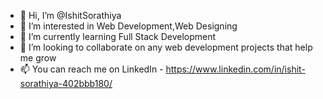 - 👋 Hi, I’m @IshitSorathiya
- 👀 I’m interested in Web Development,Web Designing
- 🌱 I’m currently learning Full Stack Development
- 💞️ I’m looking to collaborate on any web development projects that help me grow
- 📫 You can reach me on LinkedIn - https://www.linkedin.com/in/ishit-sorathiya-402bbb180/

<!---
IshitSorathiya/IshitSorathiya is a ✨ special ✨ repository because its `README.md` (this file) appears on your GitHub profile.
You can click the Preview link to take a look at your changes.
--->
